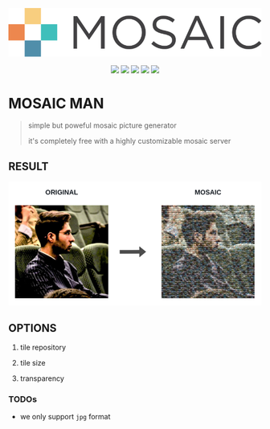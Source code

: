 <!-- LOGO -->
<p align="center">
  <img src="assets/logo.svg" />
</p>

<!-- BADGES -->
<p align="center">
  <img src="https://img.shields.io/github/release/mohammadne/mosaicman.svg?style=for-the-badge">
  <img src="https://img.shields.io/codecov/c/gh/mohammadne/mosaicman?logo=codecov&style=for-the-badge">
  <img src="https://img.shields.io/github/license/mohammadne/mosaicman?style=for-the-badge">
  <img src="https://img.shields.io/github/stars/mohammadne/mosaicman?style=for-the-badge">
  <img src="https://img.shields.io/github/downloads/mohammadne/mosaicman/total.svg?style=for-the-badge">
</p>

<!-- TITLE -->
# MOSAIC MAN
> simple but poweful mosaic picture generator
>
> it's completely free with a highly customizable mosaic server 

## RESULT

<!-- RESULT -->
<p align="center">
  <img src="assets/result.png" />
</p>

## OPTIONS

1. tile repository 

2. tile size

3. transparency

### TODOs

- we only support `jpg` format
